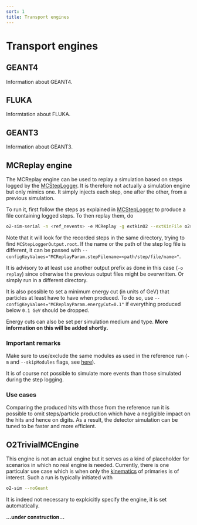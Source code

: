 ```yaml
---
sort: 1
title: Transport engines
---
```


# Transport engines

## GEANT4

Information about GEANT4.

## FLUKA

Informtation about FLUKA.

## GEANT3

Information about GEANT3.

## MCReplay engine

The MCReplay engine can be used to replay a simulation based on steps logged by the [MCStepLogger](../mcsteplogger/). It is therefore not actually a simulation engine but only mimics one. It simply injects each step, one after the other, from a previous simulation.

To run it, first follow the steps as explained in [MCStepLogger](../mcsteplogger/) to produce a file containing logged steps. To then replay them, do
```bash
o2-sim-serial -n <ref_nevents> -e MCReplay -g extkinO2 --extKinFile o2sim_Kine.root -o replay
```
Note that it will look for the recorded steps in the same directory, trying to find `MCStepLoggerOutput.root`. If the name or the path of the step log file is different, it can be passed with `--configKeyValues="MCReplayParam.stepFilename=<path/step/file/name>"`.

It is advisory to at least use another output prefix as done in this case (`-o replay`) since otherwise the previous output files might be overwritten. Or simply run in a different directory.

It is also possible to set a minimum energy cut (in units of GeV) that particles at least have to have when produced. To do so, use `--configKeyValues="MCReplayParam.energyCut=0.1"` if everything produced below `0.1 GeV` should be dropped.

Energy cuts can also be set per simulation medium and type. **More information on this will be added shortly.**

### Important remarks

Make sure to use/exclude the same modules as used in the reference run (`-m` and `--skipModules` flags, see [here](README.md/#simulation-geometry-modules-and-detectors)).

It is of course not possible to simulate more events than those simulated during the step logging.

### Use cases

Comparing the produced hits with those from the reference run it is possible to omit steps/particle production which have a negligible impact on the hits and hence on digits. As a result, the detector simulation can be tuned to be faster and more efficient.

## O2TrivialMCEngine

This engine is not an actual engine but it serves as a kind of placeholder for scenarios in which no real engine is needed. Currently, there is one particular use case which is when only the [kinematics](mckine.md) of primaries is of interest. Such a run is typically initiated with
```bash
o2-sim --noGeant
```
It is indeed not necessary to explcicitly specify the engine, it is set automatically.

**...under construction...**
